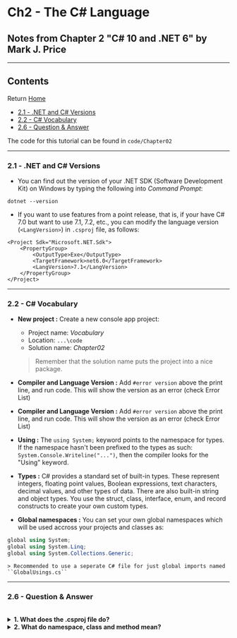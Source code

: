 # Ch2 - The C# Language
## Notes from Chapter 2 "C# 10 and .NET 6" by Mark J. Price
---
## Contents
Return [Home](README.md)
* [2.1 - .NET and C# Versions](#02.1)
* [2.2 - C# Vocabulary](#02.2)
* [2.6 - Question & Answer](#02.6)

The code for this tutorial can be found in ``code/Chapter02``

---



<a name="02.1"></a>
### 2.1 - .NET and C# Versions  
* You can find out the version of your .NET SDK (Software Development Kit) on Windows by typing the following into *Command Prompt*:
```
dotnet --version
```
* If you want to use features from a point release, that is, if your have C# 7.0 but want to use 7.1, 7.2, etc., you can modify the language version (``<LangVersion>``) in ``.csproj`` file, as follows:

```csproj
<Project Sdk="Microsoft.NET.Sdk">
    <PropertyGroup>
        <OutputType>Exe</OutputType>
        <TargetFramework>net6.0</TargetFramework>
        <LangVersion>7.1</LangVersion>
    </PropertyGroup>
</Project>
```
---
<a name="02.2"></a>
### 2.2 - C\# Vocabulary
* **New project :** Create a new console app project:
    * Project name: *Vocabulary*
    * Location: ``...\code``
    * Solution name: *Chapter02*

    > Remember that the solution name puts the project into a nice package.
* **Compiler and Language Version :** Add ``#error version`` above the print line, and run code. This will show the version as an error (check Error List)

* **Compiler and Language Version :** Add ``#error version`` above the print line, and run code. This will show the version as an error (check Error List)

* **Using :** The ``using System;`` keyword points to the namespace for types. If the namespace hasn't been prefixed to the types as such: ``System.Console.Writeline("...")``, then the compiler looks for the "Using" keyword.
* **Types :** C# provides a standard set of built-in types. These represent integers, floating point values, Boolean expressions, text characters, decimal values, and other types of data. There are also built-in string and object types. You use the struct, class, interface, enum, and record constructs to create your own custom types.
* **Global namespaces :** You can set your own global namespaces which will be used accross your projects and classes as:
```C#
global using System;
global using System.Linq;
global using System.Collections.Generic;
```

    > Recommended to use a seperate C# file for just global imports named ``GlobalUsings.cs``













---
<a name="02.6"></a>
### 2.6 - Question & Answer
<br>

<details>
<summary><b>1. What does the .csproj file do?</b></summary>
<br>
This extension is a C# project file that contains the list of files included in a project along with the references to system assemblies (dependencies)
<br><br></details>

<details>
<summary><b>2. What do namespace, class and method mean?</b></summary>
<br>
A namespace contains types like classes to group them together.
<br><br>
A class contains the members of an object including methods.
<br><br>
A method contains statements that implement an action that an object can take.
<br><br></details>